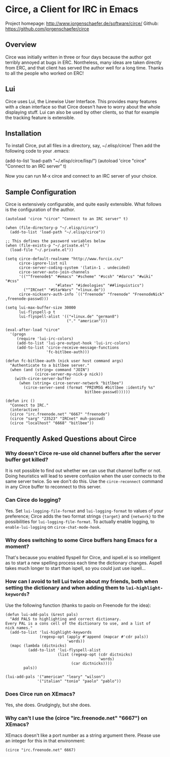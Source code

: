 # Circe, a Client for IRC in Emacs

Project homepage: http://www.jorgenschaefer.de/software/circe/
Github: https://github.com/jorgenschaefer/circe


## Overview

Circe was initially written in three or four days because the author
got terribly annoyed at bugs in ERC. Nontheless, many ideas are taken
directly from ERC, and that client has served the author well for a
long time. Thanks to all the people who worked on ERC!


## Lui

Circe uses Lui, the Linewise User Interface. This provides many
features with a clean interface so that Circe doesn't have to worry
about the whole displaying stuff. Lui can also be used by other
clients, so that for example the tracking feature is extensible.


## Installation

To install Circe, put all files in a directory, say, ~/.elisp/circe/
Then add the following code to your .emacs:

  (add-to-list 'load-path "~/.elisp/circe/lisp/")
  (autoload 'circe "circe" "Connect to an IRC server" t)

Now you can run M-x circe and connect to an IRC server of your choice.


## Sample Configuration

Circe is extensively configurable, and quite easily extensible. What
follows is the configuration of the author.


```Lisp
(autoload 'circe "circe" "Connect to an IRC server" t)

(when (file-directory-p "~/.elisp/circe")
  (add-to-list 'load-path "~/.elisp/circe"))

;; This defines the password variables below
(when (file-exists-p "~/.private.el")
  (load-file "~/.private.el"))

(setq circe-default-realname "http://www.forcix.cx/"
      circe-ignore-list nil
      circe-server-coding-system '(latin-1 . undecided)
      circe-server-auto-join-channels
      '(("^freenode$" "#emacs" "#scheme" "#scsh" "#darcs" "#wiki" "#css"
                      "#latex" "#ideologies" "##linguistics")
        ("^IRCnet" "#StarWars" "+linux.de"))
      circe-nickserv-auth-info `(("freenode" "freenode" "FreenodeNick" ,freenode-passwd)))

(setq lui-max-buffer-size 30000
      lui-flyspell-p t
      lui-flyspell-alist '(("+linux.de" "german8")
                           ("." "american")))

(eval-after-load "circe"
  '(progn
     (require 'lui-irc-colors)
     (add-to-list 'lui-pre-output-hook 'lui-irc-colors)
     (add-to-list 'circe-receive-message-functions
                  'fc-bitlbee-auth)))

(defun fc-bitlbee-auth (nick user host command args)
  "Authenticate to a bitlbee server."
  (when (and (string= command "JOIN")
             (circe-server-my-nick-p nick))
    (with-circe-server-buffer
      (when (string= circe-server-network "bitlbee")
        (circe-server-send (format "PRIVMSG #bitlbee :identify %s"
                                   bitlbee-passwd))))))

(defun irc ()
  "Connect to IRC."
  (interactive)
  (circe "irc.freenode.net" "6667" "freenode")
  (circe "sarg" "23523" "IRCnet" muh-passwd)
  (circe "localhost" "6668" "bitlbee"))
```


## Frequently Asked Questions about Circe

### Why doesn't Circe re-use old channel buffers after the server buffer got killed?

It is not possible to find out whether we can use that channel buffer
or not. Doing heuristics will lead to severe confusion when the user
connects to the same server twice. So we don't do this. Use the
`circe-reconnect` command in any Circe buffer to reconnect to this
server.

### Can Circe do logging?

Yes. Set `lui-logging-file-format` and `lui-logging-format` to values
of your preference; Circe adds the two format strings `{target}` and
`{network}` to the possibilities for `lui-logging-file-format`. To
actually enable logging, to `enable-lui-logging` on
`circe-chat-mode-hook`.

### Why does switching to some Circe buffers hang Emacs for a moment?

That's because you enabled flyspell for Circe, and ispell.el is so
intelligent as to start a new spelling process each time the
dictionary changes. Aspell takes much longer to start than ispell, so
you could just use ispell...

### How can I avoid to tell Lui twice about my friends, both when setting the dictionary and when adding them to `lui-highlight-keywords`?

Use the following function (thanks to paolo on Freenode for the idea):

```Lisp
(defun lui-add-pals (&rest pals)
  "Add PALS to highlighting and correct dictionary.
Every PAL is a cons cell of the dictionary to use, and a list of
nick names."
  (add-to-list 'lui-highlight-keywords
               (regexp-opt (apply #'append (mapcar #'cdr pals))
                           'words))
  (mapc (lambda (dictnicks)
          (add-to-list 'lui-flyspell-alist
                       (list (regexp-opt (cdr dictnicks)
                                         'words)
                             (car dictnicks))))
        pals))

(lui-add-pals '("american" "leary" "wilson")
              '("italian" "tonio" "paolo" "pablo"))
```

### Does Circe run on XEmacs?

Yes, she does. Grudgingly, but she does.

### Why can't I use the (circe "irc.freenode.net" "6667") on XEmacs?

XEmacs doesn't like a port number as a string argument there. Please
use an integer for this in that environment:

```Lisp
(circe "irc.freenode.net" 6667)
```

